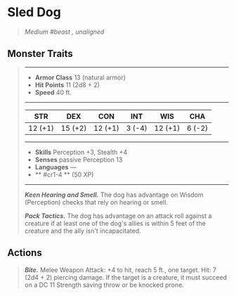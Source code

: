 # Sled Dog
>*Medium #beast , unaligned*
## Monster Traits
>___
>- **Armor Class** 13 (natural armor)
>- **Hit Points** 11 (2d8 + 2)
>- **Speed** 40 ft.
>___
>|STR|DEX|CON|INT|WIS|CHA|
>|:---:|:---:|:---:|:---:|:---:|:---:|
>|12 (+1)|15 (+2)|12 (+1)|3 (-4)|12 (+1)|6 (-2)|
>___
>- **Skills** Perception +3, Stealth +4
>- **Senses** passive Perception 13
>- **Languages** —
>- ** #cr1-4 ** (50 XP)
>___
>***Keen Hearing and Smell.*** The dog has advantage on Wisdom (Perception) checks that rely on hearing or smell.  
>
>***Pack Tactics.*** The dog has advantage on an attack roll against a creature if at least one of the dog's allies is within 5 feet of the creature and the ally isn't incapacitated.  
>
## Actions
>***Bite.*** Melee Weapon Attack: +4 to hit, reach 5 ft., one target. Hit: 7 (2d4 + 2) piercing damage. If the target is a creature, it must succeed on a DC 11 Strength saving throw or be knocked prone.